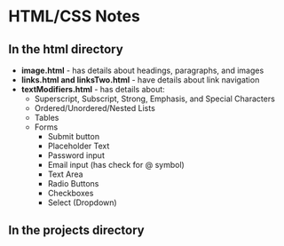 # HTML/CSS Notes

## In the html directory

- **image.html** - has details about headings, paragraphs, and images
- **links.html and linksTwo.html** - have details about link navigation
- **textModifiers.html** - has details about:
  - Superscript, Subscript, Strong, Emphasis, and Special Characters
  - Ordered/Unordered/Nested Lists
  - Tables
  - Forms
    - Submit button
    - Placeholder Text
    - Password input
    - Email input (has check for @ symbol)
    - Text Area
    - Radio Buttons
    - Checkboxes
    - Select (Dropdown)

## In the projects directory
